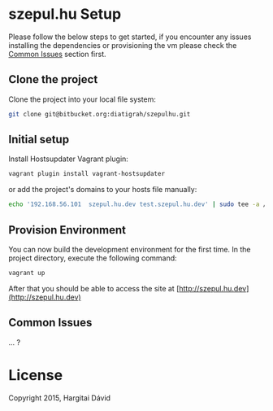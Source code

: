 # szepul.hu Setup

Please follow the below steps to get started, if you encounter any issues installing the dependencies or provisioning the vm please check the [Common Issues](#common-issues) section first.

## Clone the project

Clone the project into your local file system:

```bash
git clone git@bitbucket.org:diatigrah/szepulhu.git
```

## Initial setup

Install Hostsupdater Vagrant plugin:

```bash
vagrant plugin install vagrant-hostsupdater
```

or add the project's domains to your hosts file manually:

```bash
echo '192.168.56.101  szepul.hu.dev test.szepul.hu.dev' | sudo tee -a /etc/hosts
```

## Provision Environment

You can now build the development environment for the first time. In the project directory, execute the following command:

```bash
vagrant up
```

After that you should be able to access the site at [http://szepul.hu.dev](http://szepul.hu.dev)

## Common Issues

... ?

# License

Copyright 2015, Hargitai Dávid 
